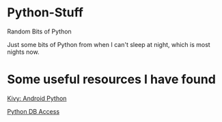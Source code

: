 Python-Stuff
============

Random Bits of Python

Just some bits of Python from when I can't sleep at night, which is most nights now.

# Some useful resources I have found #

[Kivy: Android Python](http://kivy.org/#home)

[Python DB Access](http://www.tutorialspoint.com/python/python_database_access.htm)

